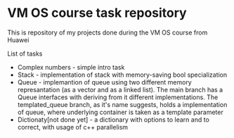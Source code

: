 # __VM OS course task repository__

This is repository of my projects done during the VM OS course from Huawei

List of tasks

 - Complex numbers - simple intro task
 - Stack - implementation of stack with memory-saving bool specialization
 - Queue - implemantion of queue using two different memory represantation (as a vector and as a linked list). The main branch has a Queue interfaces with deriving from it different implementations. The templated_queue branch, as it's name suggests, holds a implementation of queue, where underlying container is taken as a template parameter
 - Dictionaty[not done yet] - a dictionary with options to learn and to correct, with usage of c++ parallelism